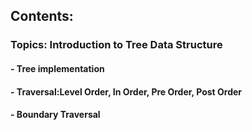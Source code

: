 

## Contents:

### Topics: Introduction to Tree Data Structure
#### - Tree implementation 
#### - Traversal:Level Order, In Order, Pre Order, Post Order
#### - Boundary Traversal
